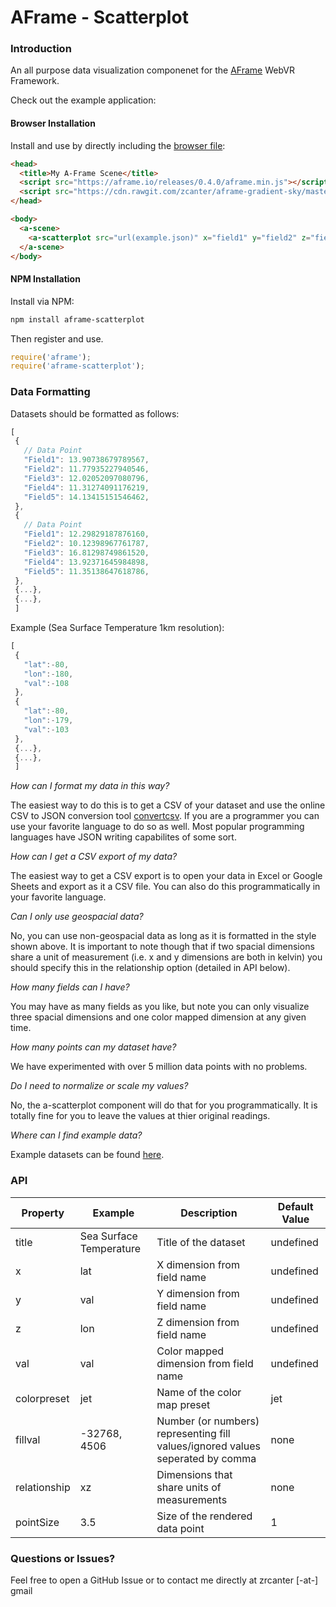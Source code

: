 # AFrame - Scatterplot

### Introduction

An all purpose data visualization componenet for the [AFrame]() WebVR Framework.

Check out the example application: 


#### Browser Installation

Install and use by directly including the [browser file](dist):

```html
<head>
  <title>My A-Frame Scene</title>
  <script src="https://aframe.io/releases/0.4.0/aframe.min.js"></script>
  <script src="https://cdn.rawgit.com/zcanter/aframe-gradient-sky/master/dist/gradientsky.min.js"></script>
</head>

<body>
  <a-scene>
    <a-scatterplot src="url(example.json)" x="field1" y="field2" z="field3" val="field4"></a-scatterplot>
  </a-scene>
</body>
```

#### NPM Installation

Install via NPM:

```bash
npm install aframe-scatterplot
```

Then register and use.

```js
require('aframe');
require('aframe-scatterplot');
```

### Data Formatting

Datasets should be formatted as follows:


```javascript
[
 {
   // Data Point 
   "Field1": 13.90738679789567,
   "Field2": 11.77935227940546,
   "Field3": 12.02052097080796,
   "Field4": 11.31274091176219,
   "Field5": 14.13415151546462,
 },
 {
   // Data Point 
   "Field1": 12.29829187876160,
   "Field2": 10.12398967761787,
   "Field3": 16.81298749861520,
   "Field4": 13.92371645984898,
   "Field5": 11.35138647618786,
 },
 {...},
 {...},
 ]
```

Example (Sea Surface Temperature 1km resolution):

```javascript
[
 {
   "lat":-80,
   "lon":-180,
   "val":-108
 },
 {
   "lat":-80,
   "lon":-179,
   "val":-103
 },
 {...},
 {...},
 ]
```

*How can I format my data in this way?*

The easiest way to do this is to get a CSV of your dataset and use the online CSV to JSON conversion tool [convertcsv](http://www.convertcsv.com/csv-to-json.htm). If you are a programmer you can use your favorite language to do so as well. Most popular programming languages have JSON writing capabilites of some sort.

*How can I get a CSV export of my data?*

The easiest way to get a CSV export is to open your data in Excel or Google Sheets and export as it a CSV file. You can also do this programmatically in your favorite language.

*Can I only use geospacial data?*

No, you can use non-geospacial data as long as it is formatted in the style shown above. It is important to note though that if two spacial dimensions share a unit of measurement (i.e. x and y dimensions are both in kelvin) you should specify this in the relationship option (detailed in API below).

*How many fields can I have?*

You may have as many fields as you like, but note you can only visualize three spacial dimensions and one color mapped dimension at any given time.

*How many points can my dataset have?*

We have experimented with over 5 million data points with no problems.

*Do I need to normalize or scale my values?*

No, the a-scatterplot component will do that for you programmatically. It is totally fine for you to leave the values at thier original readings.

*Where can I find example data?*

Example datasets can be found [here](https://github.com/zcanter/aframe-scatterplot/tree/master/example/sample-data).

### API

| Property   | Example | Description | Default Value |
| ---------- | ----------- | ------------- | ------------- |
| title | Sea Surface Temperature | Title of the dataset | undefined
| x | lat | X dimension from field name | undefined |
| y | val | Y dimension from field name | undefined |
| z | lon | Z dimension from field name | undefined |
| val | val | Color mapped dimension from field name | undefined |
| colorpreset | jet | Name of the color map preset | jet |
| fillval | -32768, 4506 | Number (or numbers) representing fill values/ignored values seperated by comma | none |
| relationship | xz | Dimensions that share units of measurements | none |
| pointSize | 3.5 | Size of the rendered data point | 1 |

### Questions or Issues?

Feel free to open a GitHub Issue or to contact me directly at zrcanter [-at-] gmail
